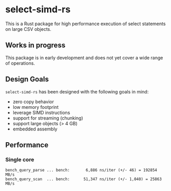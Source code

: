 # select-simd-rs

This is a Rust package for high performance execution of select statements on large CSV objects.

## Works in progress

This package is in early development and does not yet cover a wide range of operations.

## Design Goals

`select-simd-rs` has been designed with the following goals in mind:

- zero copy behavior
- low memory footprint
- leverage SIMD instructions
- support for streaming (chunking)
- support large objects (> 4 GB)
- embedded assembly

## Performance

### Single core

```
bench_query_parse ... bench:       6,886 ns/iter (+/- 46) = 192854 MB/s
bench_query_scan  ... bench:      51,347 ns/iter (+/- 1,040) = 25863 MB/s
```
